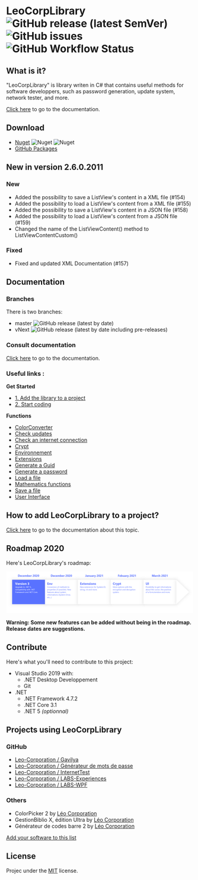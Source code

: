 # LeoCorpLibrary ![GitHub release (latest SemVer)](https://img.shields.io/github/v/release/Leo-Corporation/LeoCorpLibrary) ![GitHub issues](https://img.shields.io/github/issues/Leo-Corporation/LeoCorpLibrary) ![GitHub Workflow Status](https://img.shields.io/github/workflow/status/Leo-Corporation/LeoCorpLibrary/.NET%20Framework)
## What is it?
"LeoCorpLibrary" is library writen in C# that contains useful methods for software developpers, such as password generation, update system, network tester, and more.

[Click here](https://github.com/Leo-Corporation/LeoCorpLibrary/wiki) to go to the documentation.

## Download
* [Nuget](https://www.nuget.org/packages/LeoCorpLibrary) ![Nuget](https://img.shields.io/nuget/v/LeoCorpLibrary) ![Nuget](https://img.shields.io/nuget/dt/LeoCorpLibrary)
* [GitHub Packages](https://github.com/Leo-Corporation/LeoCorpLibrary/packages/345951)

## New in version 2.6.0.2011
### New
- Added the possibility to save a ListView's content in a XML file (#154)
- Added the possibility to load a ListView's content from a XML file (#155)
- Added the possibility to save a ListView's content in a JSON file (#158)
- Added the possibility to load a ListView's content from a JSON file (#159)
- Changed the name of the ListViewContent() method to ListViewContentCustom()
### Fixed
- Fixed and updated XML Documentation (#157)

## Documentation
### Branches
There is two branches:
- master ![GitHub release (latest by date)](https://img.shields.io/github/v/release/Leo-Corporation/LeoCorpLibrary)
- vNext ![GitHub release (latest by date including pre-releases)](https://img.shields.io/github/v/release/Leo-Corporation/LeoCorpLibrary?include_prereleases)
### Consult documentation
[Click here](https://github.com/Leo-Corporation/LeoCorpLibrary/wiki/) to go to the documentation.
### Useful links :
**Get Started**
- [1. Add the library to a project](https://github.com/Leo-Corporation/LeoCorpLibrary/wiki/install-LeoCorpLibrary#1-add-the-library-to-a-project)
- [2. Start coding](https://github.com/Leo-Corporation/LeoCorpLibrary/wiki/install-LeoCorpLibrary#2-start-coding)

**Functions**
* [ColorConverter](https://github.com/Leo-Corporation/LeoCorpLibrary/wiki/Colors-converter)
* [Check updates](https://github.com/Leo-Corporation/LeoCorpLibrary/wiki/Check-for-updates)
* [Check an internet connection](https://github.com/Leo-Corporation/LeoCorpLibrary/wiki/Verify-an-internet-connection)
* [Crypt](https://github.com/Leo-Corporation/LeoCorpLibrary/wiki/Crypt)
* [Environnement](https://github.com/Leo-Corporation/LeoCorpLibrary/wiki/Environnement)
* [Extensions](https://github.com/Leo-Corporation/LeoCorpLibrary/wiki/Extensions)
* [Generate a Guid](https://github.com/Leo-Corporation/LeoCorpLibrary/wiki/Generate-a-Guid)
* [Generate a password](https://github.com/Leo-Corporation/LeoCorpLibrary/wiki/Generate-a-password)
* [Load a file](https://github.com/Leo-Corporation/LeoCorpLibrary/wiki/load-a-file)
* [Mathematics functions](https://github.com/Leo-Corporation/LeoCorpLibrary/wiki/Mathematics-functions)
* [Save a file](https://github.com/Leo-Corporation/LeoCorpLibrary/wiki/Save-in-a-file)
* [User Interface](https://github.com/Leo-Corporation/LeoCorpLibrary/wiki/User-Interface)

## How to add LeoCorpLibrary to a project?
[Click here](https://github.com/Leo-Corporation/LeoCorpLibrary/wiki/install-LeoCorpLibrary#1-add-the-library-to-a-project) to go to the documentation about this topic.

## Roadmap 2020
Here's LeoCorpLibrary's roadmap:

![Roadmap](https://raw.githubusercontent.com/Leo-Corporation/LeoCorp-Docs/master/Roadmaps/LeoCorpLibrary/LeoCorpLibrary%20Roadmap%202020.png)


**Warning: Some new features can be added without being in the roadmap. Release dates are suggestions.**

## Contribute
Here's what you'll need to contribute to this project:
- Visual Studio 2019 with:
   - .NET Desktop Developpement
   - Git
- .NET
   - .NET Framework 4.7.2
   - .NET Core 3.1
   - .NET 5 *(optionnal)*

## Projects using LeoCorpLibrary
### GitHub
- [Leo-Corporation / Gavilya](https://github.com/Leo-Corporation/Gavilya)
- [Leo-Corporation / Générateur de mots de passe](https://github.com/Leo-Corporation/Generateur-de-mots-de-passe)
- [Leo-Corporation / InternetTest](https://github.com/Leo-Corporation/InternetTest)
- [Leo-Corporation / LABS-Experiences](https://github.com/Leo-Corporation/LABS-Experiences)
- [Leo-Corporation / LABS-WPF](https://github.com/Leo-Corporation/LABS-WPF)
### Others
- ColorPicker 2 by [Léo Corporation](https://leopeyronnet.wixsite.com/leopeyronnetcorp)
- GestionBiblio X, édition Ultra by [Léo Corporation](https://leopeyronnet.wixsite.com/leopeyronnetcorp)
- Générateur de codes barre 2 by [Léo Corporation](https://leopeyronnet.wixsite.com/leopeyronnetcorp)

[Add your software to this list](https://github.com/Leo-Corporation/LeoCorpLibrary/issues/new?assignees=&labels=ajout+cr%C3%A9dit&template=credit_projet.md&title=%5BCr%C3%A9dit-Projet%5D+)
## License
Projec under the [MIT](https://github.com/Leo-Corporation/LeoCorpLibrary/blob/master/LICENSE.md) license.